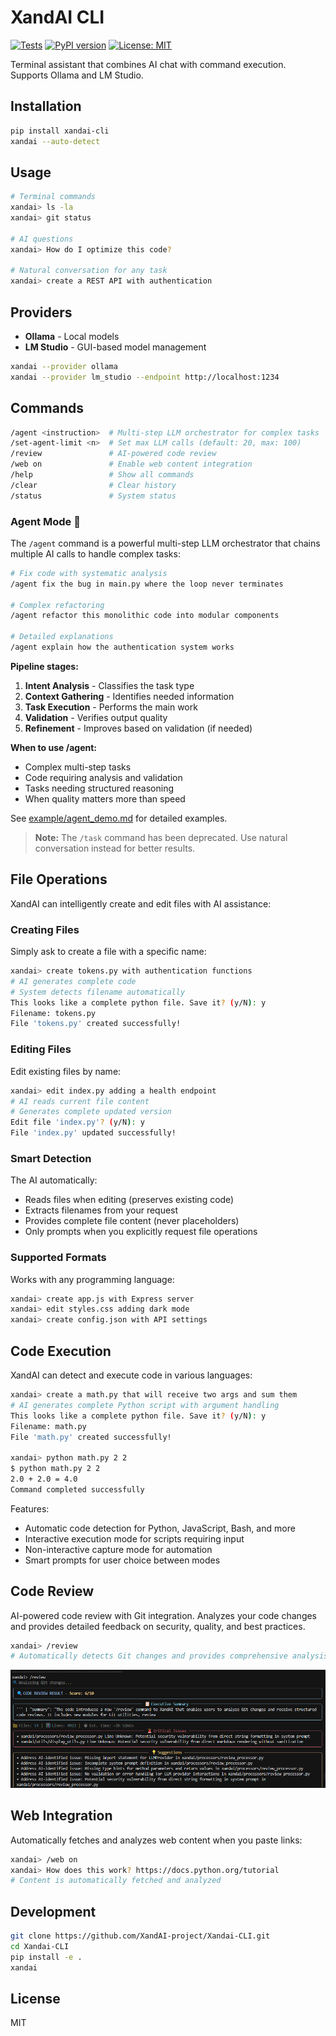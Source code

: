 # XandAI CLI

[![Tests](https://github.com/XandAI-project/Xandai-CLI/actions/workflows/test.yml/badge.svg)](https://github.com/XandAI-project/Xandai-CLI/actions/workflows/test.yml)
[![PyPI version](https://img.shields.io/pypi/v/xandai-cli.svg)](https://pypi.org/project/xandai-cli/)
[![License: MIT](https://img.shields.io/badge/License-MIT-yellow.svg)](https://opensource.org/licenses/MIT)

Terminal assistant that combines AI chat with command execution. Supports Ollama and LM Studio.

## Installation

```bash
pip install xandai-cli
xandai --auto-detect
```

## Usage

```bash
# Terminal commands
xandai> ls -la
xandai> git status

# AI questions  
xandai> How do I optimize this code?

# Natural conversation for any task
xandai> create a REST API with authentication
```

## Providers

- **Ollama** - Local models
- **LM Studio** - GUI-based model management

```bash
xandai --provider ollama
xandai --provider lm_studio --endpoint http://localhost:1234
```

## Commands

```bash
/agent <instruction>  # Multi-step LLM orchestrator for complex tasks
/set-agent-limit <n>  # Set max LLM calls (default: 20, max: 100)
/review               # AI-powered code review
/web on               # Enable web content integration
/help                 # Show all commands
/clear                # Clear history
/status               # System status
```

### Agent Mode 🤖

The `/agent` command is a powerful multi-step LLM orchestrator that chains multiple AI calls to handle complex tasks:

```bash
# Fix code with systematic analysis
/agent fix the bug in main.py where the loop never terminates

# Complex refactoring
/agent refactor this monolithic code into modular components

# Detailed explanations
/agent explain how the authentication system works
```

**Pipeline stages:**
1. **Intent Analysis** - Classifies the task type
2. **Context Gathering** - Identifies needed information
3. **Task Execution** - Performs the main work
4. **Validation** - Verifies output quality
5. **Refinement** - Improves based on validation (if needed)

**When to use /agent:**
- Complex multi-step tasks
- Code requiring analysis and validation
- Tasks needing structured reasoning
- When quality matters more than speed

See [example/agent_demo.md](example/agent_demo.md) for detailed examples.

> **Note:** The `/task` command has been deprecated. Use natural conversation instead for better results.

## File Operations

XandAI can intelligently create and edit files with AI assistance:

### Creating Files

Simply ask to create a file with a specific name:

```bash
xandai> create tokens.py with authentication functions
# AI generates complete code
# System detects filename automatically
This looks like a complete python file. Save it? (y/N): y
Filename: tokens.py
File 'tokens.py' created successfully!
```

### Editing Files

Edit existing files by name:

```bash
xandai> edit index.py adding a health endpoint
# AI reads current file content
# Generates complete updated version
Edit file 'index.py'? (y/N): y
File 'index.py' updated successfully!
```

### Smart Detection

The AI automatically:
- Reads files when editing (preserves existing code)
- Extracts filenames from your request
- Provides complete file content (never placeholders)
- Only prompts when you explicitly request file operations

### Supported Formats

Works with any programming language:
```bash
xandai> create app.js with Express server
xandai> edit styles.css adding dark mode
xandai> create config.json with API settings
```

## Code Execution

XandAI can detect and execute code in various languages:

```bash
xandai> create a math.py that will receive two args and sum them
# AI generates complete Python script with argument handling
This looks like a complete python file. Save it? (y/N): y
Filename: math.py
File 'math.py' created successfully!

xandai> python math.py 2 2
$ python math.py 2 2
2.0 + 2.0 = 4.0
Command completed successfully
```

Features:
- Automatic code detection for Python, JavaScript, Bash, and more
- Interactive execution mode for scripts requiring input
- Non-interactive capture mode for automation
- Smart prompts for user choice between modes

## Code Review

AI-powered code review with Git integration. Analyzes your code changes and provides detailed feedback on security, quality, and best practices.

```bash
xandai> /review
# Automatically detects Git changes and provides comprehensive analysis
```

![Code Review Example](images/Review.png)

## Web Integration

Automatically fetches and analyzes web content when you paste links:

```bash
xandai> /web on
xandai> How does this work? https://docs.python.org/tutorial
# Content is automatically fetched and analyzed
```

## Development

```bash
git clone https://github.com/XandAI-project/Xandai-CLI.git
cd Xandai-CLI
pip install -e .
xandai
```

## License

MIT
